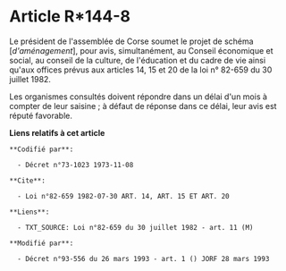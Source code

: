# Article R*144-8

Le président de l'assemblée de Corse soumet le projet de schéma [*d'aménagement*], pour avis, simultanément, au Conseil
économique et social, au conseil de la culture, de l'éducation et du cadre de vie ainsi qu'aux offices prévus aux articles
14, 15 et 20 de la loi n° 82-659 du 30 juillet 1982.

Les organismes consultés doivent répondre dans un délai d'un mois à compter de leur saisine ; à défaut de réponse dans ce
délai, leur avis est réputé favorable.

**Liens relatifs à cet article**

	**Codifié par**:

	  - Décret n°73-1023 1973-11-08

	**Cite**:

	  - Loi n°82-659 1982-07-30 ART. 14, ART. 15 ET ART. 20

	**Liens**:

	  - TXT_SOURCE: Loi n°82-659 du 30 juillet 1982 - art. 11 (M)

	**Modifié par**:

	  - Décret n°93-556 du 26 mars 1993 - art. 1 () JORF 28 mars 1993
